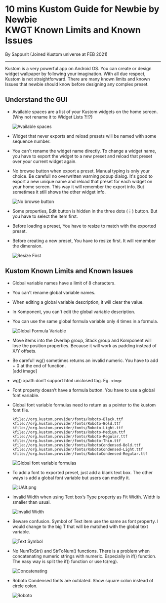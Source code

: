 10 mins Kustom Guide for Newbie by Newbie\
KWGT Known Limits and Known Issues
===========================================================================
By Sappurit (Joined Kustom universe at FEB 2021)

---

Kustom is a very powerful app on Android OS. You can create or design widget wallpaper by following your imagination. With all due respect, Kustom is not straightforward. There are many known limits and known Issues that newbie should know before designing any complex preset.

## Understand the GUI

- Available spaces are a list of your Kustom widgets on the home screen. (Why not rename it to Widget Lists ?!!?)

  ![Available spaces](https://s3.imgcdn.dev/ITFHu.png)

- Widget that never exports and reload presets will be named with some sequence number.

- You can't rename the widget name directly. To change a widget name, you have to export the widget to a new preset and reload that preset over your current widget again.

- No browse button when export a preset. Manual typing is only your choice. Be careful! no overwritten warning popup dialog. It's good to export a new unique name and reload that preset for each widget on your home screen. This way it will remember the export info. But sometimes it still shows the other widget info.

  ![No browse button](https://s3.imgcdn.dev/ITXCL.png)

- Some properties, Edit button is hidden in the three dots (⋮) button. But you have to select the item first.

- Before loading a preset, You have to resize to match with the exported preset.

- Before creating a new preset, You have to resize first. It will remember the dimension.

  ![Resize First](https://s3.imgcdn.dev/IUhsy.png)



## Kustom Known Limits and Known Issues

- Global variable names have a limit of 8 characters.

- You can't rename global variable names.

- When editing a global variable description, it will clear the value.

- In Komponent, you can't edit the global variable description.

- You can use the same global formula variable only 4 times in a formula.

  ![Global Formula Variable](https://s3.imgcdn.dev/ITpVD.png)

- Move items into the Overlap group, Stack group and Komponent will lose the position properties. Because it will work as padding instead of X/Y offsets.

- Be careful! wg() sometimes returns an invalid numeric. You have to add + 0 at the end of function.\
  [add image]

- wg() xpath don’t support html unclosed tag. Eg. `<img>`

- Font property doesn’t have a formula button. You have to use a global font variable.

- Global font variable formulas need to return as a pointer to the kustom font file.

      kfile://org.kustom.provider/fonts/Roboto-Black.ttf
      kfile://org.kustom.provider/fonts/Roboto-Bold.ttf
      kfile://org.kustom.provider/fonts/Roboto-Light.ttf
      kfile://org.kustom.provider/fonts/Roboto-Medium.ttf
      kfile://org.kustom.provider/fonts/Roboto-Regular.ttf
      kfile://org.kustom.provider/fonts/Roboto-Thin.ttf
      kfile://org.kustom.provider/fonts/RobotoCondensed-Bold.ttf
      kfile://org.kustom.provider/fonts/RobotoCondensed-Light.ttf
      kfile://org.kustom.provider/fonts/RobotoCondensed-Regular.ttf
      
  ![Global font variable formulas](https://s3.imgcdn.dev/ITg7a.png)
  
- To add a font to exported preset, just add a blank text box. The other ways is add a global font variable but users can modify it.

  ![IUAlt.png](https://s3.imgcdn.dev/IUAlt.png)

- Invalid Width when using Text box’s Type property as Fit Width. Width is smaller than usual.

  ![Invalid Width](https://s3.imgcdn.dev/ITqxB.png)
  
- Beware confusion. Symbol of Text item use the same as font property. I would change to the big T that will be matched with the global text variable.

  ![Text Symbol](https://s3.imgcdn.dev/ITELw.png)
  
- No NumToStr() and StrToNum() functions. There is a problem when concatenating numeric strings with numeric. Especially in if() function. The easy way is split the if() function or use tc(reg).

  ![Concatenating](https://s3.imgcdn.dev/IToUT.png)
  
- Roboto Condensed fonts are outdated. Show square colon instead of circle colon.

  ![Roboto](https://s3.imgcdn.dev/IUvba.png)
